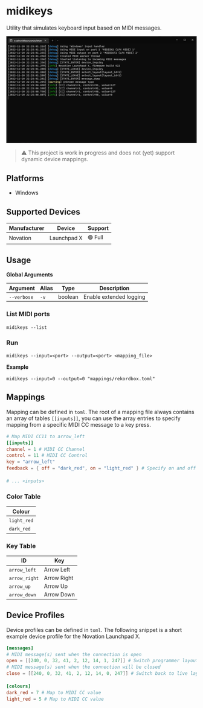 ﻿# midikeys

Utility that simulates keyboard input based on MIDI messages.

![Screenshot](docs/images/screenshot.jpg)

> ⚠️ This project is work in progress and does not (yet) support dynamic device mappings.

## Platforms

- Windows

## Supported Devices

| Manufacturer | Device      | Support |
|--------------|-------------|---------|
| Novation     | Launchpad X | 🟢 Full |

## Usage

**Global Arguments**

| Argument    | Alias | Type    | Description             |
|-------------|-------|---------|-------------------------|
| `--verbose` | `-v`  | boolean | Enable extended logging |

### List MIDI ports

```shell
midikeys --list
```

### Run

```shell
midikeys --input=<port> --output=<port> <mapping_file>
```

**Example**

```shell
midikeys --input=0 --output=0 "mappings/rekordbox.toml"
```

## Mappings

Mapping can be defined in `toml`. The root of a mapping file always contains an array of tables `[[inputs]]`, you can
use the array entries to specify mapping from a specific MIDI CC message to a key press.

```toml
# Map MIDI CC11 to arrow_left
[[inputs]]
channel = 1 # MIDI CC Channel
control = 11 # MIDI CC Control
key = "arrow_left"
feedback = { off = "dark_red", on = "light_red" } # Specify on and off colour

# ... <inputs>
```

### Color Table

| Colour      |
|-------------|
| `light_red` |
| `dark_red`  |

### Key Table

| ID            | Key         |
|---------------|-------------|
| `arrow_left`  | Arrow Left  |
| `arrow_right` | Arrow Right |
| `arrow_up`    | Arrow Up    |
| `arrow_down`  | Arrow Down  |

## Device Profiles

Device profiles can be defined in `toml`. The following snippet is a short example device profile for the Novation
Launchpad X.

```toml
[messages]
# MIDI message(s) sent when the connection is open
open = [[240, 0, 32, 41, 2, 12, 14, 1, 247]] # Switch programmer layout
# MIDI message(s) sent when the connection will be closed
close = [[240, 0, 32, 41, 2, 12, 14, 0, 247]] # Switch back to live layout

[colours]
dark_red = 7 # Map to MIDI CC value
light_red = 5 # Map to MIDI CC value
```
